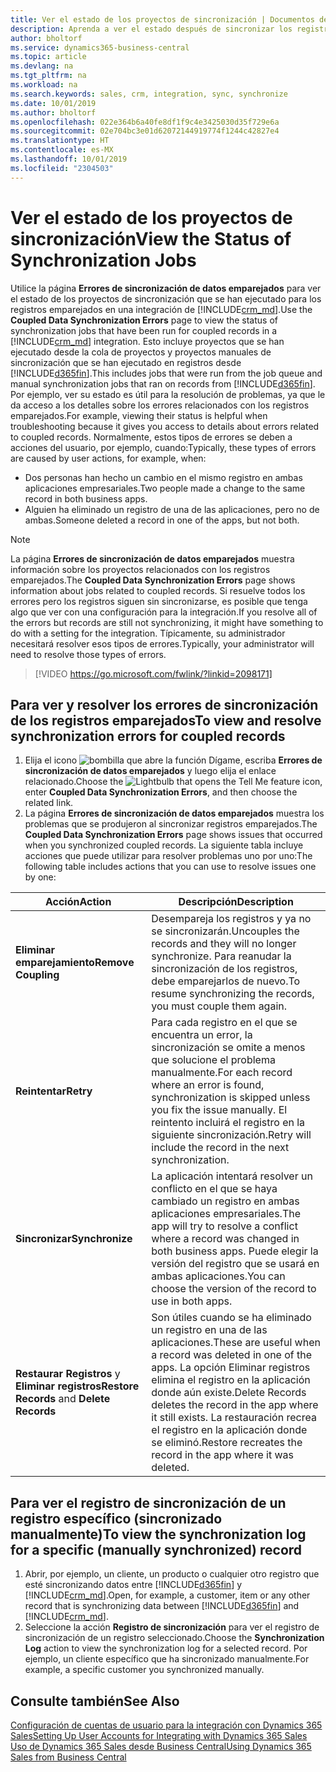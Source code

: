 ```yaml
---
title: Ver el estado de los proyectos de sincronización | Documentos de Microsoft
description: Aprenda a ver el estado después de sincronizar los registros emparejados.
author: bholtorf
ms.service: dynamics365-business-central
ms.topic: article
ms.devlang: na
ms.tgt_pltfrm: na
ms.workload: na
ms.search.keywords: sales, crm, integration, sync, synchronize
ms.date: 10/01/2019
ms.author: bholtorf
ms.openlocfilehash: 022e364b6a40fe8df1f9c4e3425030d35f729e6a
ms.sourcegitcommit: 02e704bc3e01d62072144919774f1244c42827e4
ms.translationtype: HT
ms.contentlocale: es-MX
ms.lasthandoff: 10/01/2019
ms.locfileid: "2304503"
---
```

# <a name="view-the-status-of-synchronization-jobs"></a><span data-ttu-id="f27b3-103">Ver el estado de los proyectos de sincronización</span><span class="sxs-lookup"><span data-stu-id="f27b3-103">View the Status of Synchronization Jobs</span></span>
<span data-ttu-id="f27b3-104">Utilice la página **Errores de sincronización de datos emparejados** para ver el estado de los proyectos de sincronización que se han ejecutado para los registros emparejados en una integración de [!INCLUDE[crm_md](includes/crm_md.md)].</span><span class="sxs-lookup"><span data-stu-id="f27b3-104">Use the **Coupled Data Synchronization Errors** page to view the status of synchronization jobs that have been run for coupled records in a [!INCLUDE[crm_md](includes/crm_md.md)] integration.</span></span> <span data-ttu-id="f27b3-105">Esto incluye proyectos que se han ejecutado desde la cola de proyectos y proyectos manuales de sincronización que se han ejecutado en registros desde [!INCLUDE[d365fin](includes/d365fin_md.md)].</span><span class="sxs-lookup"><span data-stu-id="f27b3-105">This includes jobs that were run from the job queue and manual synchronization jobs that ran on records from [!INCLUDE[d365fin](includes/d365fin_md.md)].</span></span> <span data-ttu-id="f27b3-106">Por ejemplo, ver su estado es útil para la resolución de problemas, ya que le da acceso a los detalles sobre los errores relacionados con los registros emparejados.</span><span class="sxs-lookup"><span data-stu-id="f27b3-106">For example, viewing their status is helpful when troubleshooting because it gives you access to details about errors related to coupled records.</span></span> <span data-ttu-id="f27b3-107">Normalmente, estos tipos de errores se deben a acciones del usuario, por ejemplo, cuando:</span><span class="sxs-lookup"><span data-stu-id="f27b3-107">Typically, these types of errors are caused by user actions, for example, when:</span></span>  

* <span data-ttu-id="f27b3-108">Dos personas han hecho un cambio en el mismo registro en ambas aplicaciones empresariales.</span><span class="sxs-lookup"><span data-stu-id="f27b3-108">Two people made a change to the same record in both business apps.</span></span>
* <span data-ttu-id="f27b3-109">Alguien ha eliminado un registro de una de las aplicaciones, pero no de ambas.</span><span class="sxs-lookup"><span data-stu-id="f27b3-109">Someone deleted a record in one of the apps, but not both.</span></span>

> [!Note]
> <span data-ttu-id="f27b3-110">La página **Errores de sincronización de datos emparejados** muestra información sobre los proyectos relacionados con los registros emparejados.</span><span class="sxs-lookup"><span data-stu-id="f27b3-110">The **Coupled Data Synchronization Errors** page shows information about jobs related to coupled records.</span></span> <span data-ttu-id="f27b3-111">Si resuelve todos los errores pero los registros siguen sin sincronizarse, es posible que tenga algo que ver con una configuración para la integración.</span><span class="sxs-lookup"><span data-stu-id="f27b3-111">If you resolve all of the errors but records are still not synchronizing, it might have something to do with a setting for the integration.</span></span> <span data-ttu-id="f27b3-112">Típicamente, su administrador necesitará resolver esos tipos de errores.</span><span class="sxs-lookup"><span data-stu-id="f27b3-112">Typically, your administrator will need to resolve those types of errors.</span></span>   

> [!VIDEO https://go.microsoft.com/fwlink/?linkid=2098171]

## <a name="to-view-and-resolve-synchronization-errors-for-coupled-records"></a><span data-ttu-id="f27b3-113">Para ver y resolver los errores de sincronización de los registros emparejados</span><span class="sxs-lookup"><span data-stu-id="f27b3-113">To view and resolve synchronization errors for coupled records</span></span>
1. <span data-ttu-id="f27b3-114">Elija el icono ![bombilla que abre la función Dígame](media/ui-search/search_small.png "Dígame que desea hacer"), escriba **Errores de sincronización de datos emparejados** y luego elija el enlace relacionado.</span><span class="sxs-lookup"><span data-stu-id="f27b3-114">Choose the ![Lightbulb that opens the Tell Me feature](media/ui-search/search_small.png "Tell me what you want to do") icon, enter **Coupled Data Synchronization Errors**, and then choose the related link.</span></span>
2. <span data-ttu-id="f27b3-115">La página **Errores de sincronización de datos emparejados** muestra los problemas que se produjeron al sincronizar registros emparejados.</span><span class="sxs-lookup"><span data-stu-id="f27b3-115">The **Coupled Data Synchronization Errors** page shows issues that occurred when you synchronized coupled records.</span></span> <span data-ttu-id="f27b3-116">La siguiente tabla incluye acciones que puede utilizar para resolver problemas uno por uno:</span><span class="sxs-lookup"><span data-stu-id="f27b3-116">The following table includes actions that you can use to resolve issues one by one:</span></span>

|<span data-ttu-id="f27b3-117">Acción</span><span class="sxs-lookup"><span data-stu-id="f27b3-117">Action</span></span>|<span data-ttu-id="f27b3-118">Descripción</span><span class="sxs-lookup"><span data-stu-id="f27b3-118">Description</span></span>|
|----|----|
|<span data-ttu-id="f27b3-119">**Eliminar emparejamiento**</span><span class="sxs-lookup"><span data-stu-id="f27b3-119">**Remove Coupling**</span></span>|<span data-ttu-id="f27b3-120">Desempareja los registros y ya no se sincronizarán.</span><span class="sxs-lookup"><span data-stu-id="f27b3-120">Uncouples the records and they will no longer synchronize.</span></span> <span data-ttu-id="f27b3-121">Para reanudar la sincronización de los registros, debe emparejarlos de nuevo.</span><span class="sxs-lookup"><span data-stu-id="f27b3-121">To resume synchronizing the records, you must couple them again.</span></span>|
|<span data-ttu-id="f27b3-122">**Reintentar**</span><span class="sxs-lookup"><span data-stu-id="f27b3-122">**Retry**</span></span>|<span data-ttu-id="f27b3-123">Para cada registro en el que se encuentra un error, la sincronización se omite a menos que solucione el problema manualmente.</span><span class="sxs-lookup"><span data-stu-id="f27b3-123">For each record where an error is found, synchronization is skipped unless you fix the issue manually.</span></span> <span data-ttu-id="f27b3-124">El reintento incluirá el registro en la siguiente sincronización.</span><span class="sxs-lookup"><span data-stu-id="f27b3-124">Retry will include the record in the next synchronization.</span></span>|
|<span data-ttu-id="f27b3-125">**Sincronizar**</span><span class="sxs-lookup"><span data-stu-id="f27b3-125">**Synchronize**</span></span>|<span data-ttu-id="f27b3-126">La aplicación intentará resolver un conflicto en el que se haya cambiado un registro en ambas aplicaciones empresariales.</span><span class="sxs-lookup"><span data-stu-id="f27b3-126">The app will try to resolve a conflict where a record was changed in both business apps.</span></span> <span data-ttu-id="f27b3-127">Puede elegir la versión del registro que se usará en ambas aplicaciones.</span><span class="sxs-lookup"><span data-stu-id="f27b3-127">You can choose the version of the record to use in both apps.</span></span>|
|<span data-ttu-id="f27b3-128">**Restaurar Registros** y **Eliminar registros**</span><span class="sxs-lookup"><span data-stu-id="f27b3-128">**Restore Records** and **Delete Records**</span></span>|<span data-ttu-id="f27b3-129">Son útiles cuando se ha eliminado un registro en una de las aplicaciones.</span><span class="sxs-lookup"><span data-stu-id="f27b3-129">These are useful when a record was deleted in one of the apps.</span></span> <span data-ttu-id="f27b3-130">La opción Eliminar registros elimina el registro en la aplicación donde aún existe.</span><span class="sxs-lookup"><span data-stu-id="f27b3-130">Delete Records deletes the record in the app where it still exists.</span></span> <span data-ttu-id="f27b3-131">La restauración recrea el registro en la aplicación donde se eliminó.</span><span class="sxs-lookup"><span data-stu-id="f27b3-131">Restore recreates the record in the app where it was deleted.</span></span>|

## <a name="to-view-the-synchronization-log-for-a-specific-manually-synchronized-record"></a><span data-ttu-id="f27b3-132">Para ver el registro de sincronización de un registro específico (sincronizado manualmente)</span><span class="sxs-lookup"><span data-stu-id="f27b3-132">To view the synchronization log for a specific (manually synchronized) record</span></span>
1. <span data-ttu-id="f27b3-133">Abrir, por ejemplo, un cliente, un producto o cualquier otro registro que esté sincronizando datos entre [!INCLUDE[d365fin](includes/d365fin_md.md)] y [!INCLUDE[crm_md](includes/crm_md.md)].</span><span class="sxs-lookup"><span data-stu-id="f27b3-133">Open, for example, a customer, item or any other record that is synchronizing data between [!INCLUDE[d365fin](includes/d365fin_md.md)] and [!INCLUDE[crm_md](includes/crm_md.md)].</span></span>
2. <span data-ttu-id="f27b3-134">Seleccione la acción **Registro de sincronización** para ver el registro de sincronización de un registro seleccionado.</span><span class="sxs-lookup"><span data-stu-id="f27b3-134">Choose the **Synchronization Log** action to view the synchronization log for a selected record.</span></span> <span data-ttu-id="f27b3-135">Por ejemplo, un cliente específico que ha sincronizado manualmente.</span><span class="sxs-lookup"><span data-stu-id="f27b3-135">For example, a specific customer you synchronized manually.</span></span>

## <a name="see-also"></a><span data-ttu-id="f27b3-136">Consulte también</span><span class="sxs-lookup"><span data-stu-id="f27b3-136">See Also</span></span>  
[<span data-ttu-id="f27b3-137">Configuración de cuentas de usuario para la integración con Dynamics 365 Sales</span><span class="sxs-lookup"><span data-stu-id="f27b3-137">Setting Up User Accounts for Integrating with Dynamics 365 Sales</span></span>](admin-setting-up-integration-with-dynamics-sales.md)  
[<span data-ttu-id="f27b3-138">Uso de Dynamics 365 Sales desde Business Central</span><span class="sxs-lookup"><span data-stu-id="f27b3-138">Using Dynamics 365 Sales from Business Central</span></span>](marketing-integrate-dynamicscrm.md)
